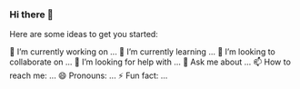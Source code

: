 ### Hi there 👋

<!--**Xavier-wa/Xavier-wa** is a ✨ _special_ ✨ repository because its `README.md` (this file) appears on your GitHub profile.
-->

Here are some ideas to get you started:

🔭 I’m currently working on ...
🌱 I’m currently learning ...
👯 I’m looking to collaborate on ...
🤔 I’m looking for help with ...
💬 Ask me about ...
📫 How to reach me: ...
😄 Pronouns: ...
⚡ Fun fact: ...

